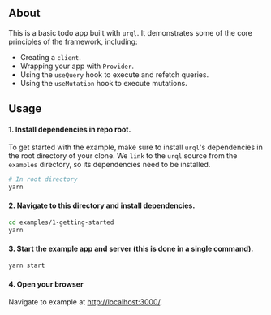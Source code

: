 ## About

This is a basic todo app built with `urql`. It demonstrates some of the core principles of the framework, including:

- Creating a `client`.
- Wrapping your app with `Provider`.
- Using the `useQuery` hook to execute and refetch queries.
- Using the `useMutation` hook to execute mutations.

## Usage

#### 1. Install dependencies in repo root.

To get started with the example, make sure to install `urql`'s dependencies in the root directory of your clone. We `link` to the `urql` source from the `examples` directory, so its dependencies need to be installed.

```bash
# In root directory
yarn
```

#### 2. Navigate to this directory and install dependencies.

```bash
cd examples/1-getting-started
yarn
```

#### 3. Start the example app and server (this is done in a single command).

```bash
yarn start
```

#### 4. Open your browser

Navigate to example at [http://localhost:3000/](http://localhost:3000/).
